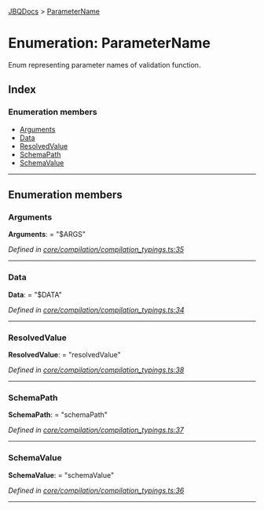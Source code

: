 [JBQDocs](../README.md) > [ParameterName](../enums/parametername.md)

# Enumeration: ParameterName

Enum representing parameter names of validation function.

## Index

### Enumeration members

* [Arguments](parametername.md#arguments)
* [Data](parametername.md#data)
* [ResolvedValue](parametername.md#resolvedvalue)
* [SchemaPath](parametername.md#schemapath)
* [SchemaValue](parametername.md#schemavalue)

---

## Enumeration members

<a id="arguments"></a>

###  Arguments

**Arguments**:  = "$ARGS"

*Defined in [core/compilation/compilation_typings.ts:35](https://github.com/krnik/vjs-validator/blob/0be452f/src/core/compilation/compilation_typings.ts#L35)*

___
<a id="data"></a>

###  Data

**Data**:  = "$DATA"

*Defined in [core/compilation/compilation_typings.ts:34](https://github.com/krnik/vjs-validator/blob/0be452f/src/core/compilation/compilation_typings.ts#L34)*

___
<a id="resolvedvalue"></a>

###  ResolvedValue

**ResolvedValue**:  = "resolvedValue"

*Defined in [core/compilation/compilation_typings.ts:38](https://github.com/krnik/vjs-validator/blob/0be452f/src/core/compilation/compilation_typings.ts#L38)*

___
<a id="schemapath"></a>

###  SchemaPath

**SchemaPath**:  = "schemaPath"

*Defined in [core/compilation/compilation_typings.ts:37](https://github.com/krnik/vjs-validator/blob/0be452f/src/core/compilation/compilation_typings.ts#L37)*

___
<a id="schemavalue"></a>

###  SchemaValue

**SchemaValue**:  = "schemaValue"

*Defined in [core/compilation/compilation_typings.ts:36](https://github.com/krnik/vjs-validator/blob/0be452f/src/core/compilation/compilation_typings.ts#L36)*

___

